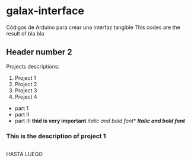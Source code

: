 # galax-interface
Códigos de Arduino para crear una interfaz tangible 
This codes are the result of bla bla 

## Header number 2
Projects descriptions:
1. Project 1
2. Project 2
3. Project 3
4. Project 4
* part 1
* part II
* part III **thid is very important** *italic and bold font**  ***Italic and bold font***
### This is the description of project 1

``` (This is a comment.)

```

HASTA LUEGO
